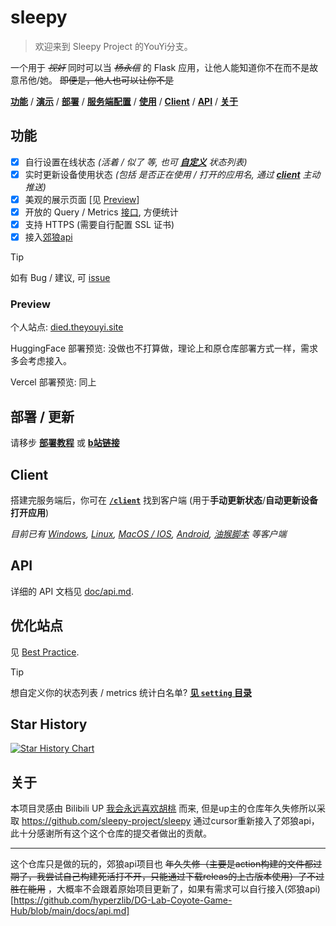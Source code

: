 # sleepy

> 欢迎来到 Sleepy Project 的YouYi分支。

一个用于 ~~*视奸*~~ 同时可以当 ~~*杨永信*~~ 的 Flask 应用，让他人能知道你不在而不是故意吊他/她。 ~~即便是，他人也可以让你不是~~

[**功能**](#功能) / [**演示**](#preview) / [**部署**](#部署--更新) / [**服务端配置**](#服务器配置) / [**使用**](#使用) / [**Client**](#client) / [**API**](#api) / [**关于**](#关于)

## 功能

- [x] 自行设置在线状态 *(活着 / 似了 等, 也可 **[自定义](./setting/README.md#status_listjson)** 状态列表)*
- [x] 实时更新设备使用状态 *(包括 是否正在使用 / 打开的应用名, 通过 **[client](./client/README.md)** 主动推送)*
- [x] 美观的展示页面 [见 [Preview](#preview)]
- [x] 开放的 Query / Metrics [接口](./doc/api.md), 方便统计
- [x] 支持 HTTPS (需要自行配置 SSL 证书)
- [x] 接入[郊狼api](https://github.com/hyperzlib/DG-Lab-Coyote-Game-Hub)

> [!TIP]
> 如有 Bug / 建议, 可 [issue](https://github.com/youyi0218/DGLab-Sleepy/issues/new) <br/>

### Preview

个人站点: [died.theyouyi.site](died.theyouyi.site)

HuggingFace 部署预览: 没做也不打算做，理论上和原仓库部署方式一样，需求多会考虑接入。

Vercel 部署预览: 同上


## 部署 / 更新

请移步 **[部署教程](./doc/deploy.md)** 或 **[b站链接](./doc/update.md)** 

## Client

搭建完服务端后，你可在 **[`/client`](./client/README.md)** 找到客户端 (用于**手动更新状态**/**自动更新设备打开应用**)

*目前已有 [Windows](./client/README.md#windevice), [Linux](./client/README.md#linux), [MacOS / IOS](./client/README.md#appleshortcuts), [Android](./client/README.md#autoxjsscript), [油猴脚本](./client/README.md#browserscript) 等客户端*

## API

详细的 API 文档见 [doc/api.md](./doc/api.md).

## 优化站点

见 [Best Practice](./doc/best_practice.md).

> [!TIP]
> 想自定义你的状态列表 / metrics 统计白名单? **[见 `setting` 目录](./setting/README.md)**

## Star History

[![Star History Chart](https://api.star-history.com/svg?repos=youyi0218/DGLab-Sleepy&type=Date)](https://www.star-history.com/#youyi0218/DGLab-Sleepy&Date)

## 关于

本项目灵感由 Bilibili UP [我会永远喜欢胡桃](https://www.bilibili.com/video/BV1t6LAz2EDz) 而来, 但是up主的仓库年久失修所以采取 https://github.com/sleepy-project/sleepy 通过cursor重新接入了郊狼api，此十分感谢所有这个这个仓库的提交者做出的贡献。

---

这个仓库只是做的玩的，郊狼api项目也 ~~年久失修（主要是action构建的文件都过期了，我尝试自己构建死活打不开，只能通过下载releas的上古版本使用）了不过胜在能用~~ ，大概率不会跟着原始项目更新了，如果有需求可以自行接入(郊狼api)[https://github.com/hyperzlib/DG-Lab-Coyote-Game-Hub/blob/main/docs/api.md]
